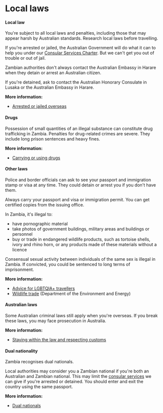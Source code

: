 # Local laws

#### Local law

You're subject to all local laws and penalties, including those that may appear harsh by Australian standards. Research local laws before travelling.

If you're arrested or jailed, the Australian Government will do what it can to help you under our [Consular Services Charter](https://www.smartraveller.gov.au/consular-services/consular-services-charter). But we can't get you out of trouble or out of jail.

Zambian authorities don't always contact the Australian Embassy in Harare when they detain or arrest an Australian citizen.

If you're detained, ask to contact the Australian Honorary Consulate in Lusaka or the Australian Embassy in Harare.

**More information:**

* [Arrested or jailed overseas](https://www.smartraveller.gov.au/while-youre-away/when-things-go-wrong/arrested-jailed)

#### Drugs

Possession of small quantities of an illegal substance can constitute drug trafficking in Zambia. Penalties for drug-related crimes are severe. They include long prison sentences and heavy fines.

**More information:**

* [Carrying or using drugs](https://www.smartraveller.gov.au/before-you-go/laws/drugs)

#### Other laws

Police and border officials can ask to see your passport and immigration stamp or visa at any time. They could detain or arrest you if you don't have them. 

Always carry your passport and visa or immigration permit. You can get certified copies from the issuing office.

In Zambia, it's illegal to:

* have pornographic material
* take photos of government buildings, military areas and buildings or personnel
* buy or trade in endangered wildlife products, such as tortoise shells, ivory and rhino horn, or any products made of these materials without a licence

Consensual sexual activity between individuals of the same sex is illegal in Zambia. If convicted, you could be sentenced to long terms of imprisonment.

**More information:**

* [Advice for LGBTQIA+ travellers](https://www.smartraveller.gov.au/before-you-go/who-you-are/LGBTI)
* [Wildlife trade](http://www.environment.gov.au/biodiversity/wildlife-trade/index.html) (Department of the Environment and Energy)

#### Australian laws

Some Australian criminal laws still apply when you're overseas. If you break these laws, you may face prosecution in Australia.

**More information:**

* [Staying within the law and respecting customs](/before-you-go/laws "Staying within the law")

#### Dual nationality

Zambia recognises dual nationals.

Local authorities may consider you a Zambian national if you're both an Australian and Zambian national. This may limit the [consular services](https://www.smartraveller.gov.au/consular-services) we can give if you're arrested or detained. You should enter and exit the country using the same passport.

**More information:**

* [Dual nationals](https://www.smartraveller.gov.au/before-you-go/who-you-are/dual-nationals)